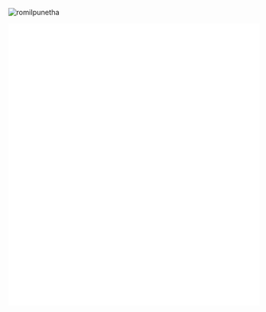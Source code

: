 <p align="left"> <img src="https://komarev.com/ghpvc/?username=romilpunetha&label=Profile%20views&color=0e75b6&style=flat" alt="romilpunetha" /> </p>

![Metrics](/github-metrics.svg)

<!--
**romilpunetha/romilpunetha** is a ✨ _special_ ✨ repository because its `README.md` (this file) appears on your GitHub profile.

Here are some ideas to get you started:

- 🔭 I’m currently working on ...
- 🌱 I’m currently learning ...
- 👯 I’m looking to collaborate on ...
- 🤔 I’m looking for help with ...
- 💬 Ask me about ...
- 📫 How to reach me: ...
- 😄 Pronouns: ...
- ⚡ Fun fact: ...
-->
